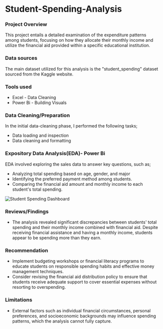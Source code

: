 # Student-Spending-Analysis

### Project Overview
This project entails a detailed examination of the expenditure patterns among students, focusing on how they allocate their monthly income and utilize the financial aid provided within a specific educational institution.

### Data sources
The main dataset utilized for this analysis is the "student_spending" dataset sourced from the Kaggle website.

### Tools used
- Excel - Data Cleaning 
- Power Bi - Building Visuals


### Data Cleaning/Preparation
In the initial data-cleaning phase, I performed the following tasks;
- Data loading and inspection
- Data cleaning and formatting


### Expository Data Analysis(EDA)- Power Bi
EDA involved exploring the sales data to answer key questions, such as;

- Analyzing total spending based on age, gender, and major
- Identifying the preferred payment method among students.
- Comparing the financial aid amount and monthly income to each student's total spending.
  
![Student Spending Dashboard](https://github.com/Abbythedataanalyst/Student-Spending-Analysis/assets/158297673/1c07622d-ad60-4d55-8c80-c6200ef584dd)

### Reviews/Findings
- The analysis revealed significant discrepancies between students' total spending and their monthly income combined with financial aid. Despite receiving financial assistance and having a monthly income, students appear to be spending more than they earn.

### Recommendation
- Implement budgeting workshops or financial literacy programs to educate students on responsible spending habits and effective money management techniques.
- Consider revising the financial aid distribution policy to ensure that students receive adequate support to cover essential expenses without resorting to overspending.

### Limitations
- External factors such as individual financial circumstances, personal preferences, and socioeconomic backgrounds may influence spending patterns, which the analysis cannot fully capture.





